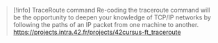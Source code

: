 > [!info] TraceRoute command
> Re-coding the traceroute command will be the opportunity to deepen your knowledge of TCP/IP networks by following the paths of an IP packet from one machine to another.
> https://projects.intra.42.fr/projects/42cursus-ft_traceroute
